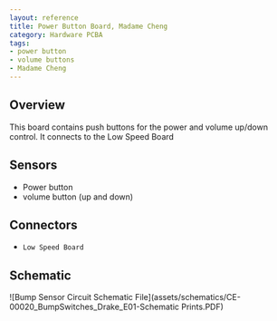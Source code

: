 ```yaml
---
layout: reference
title: Power Button Board, Madame Cheng
category: Hardware PCBA
tags:
- power button
- volume buttons
- Madame Cheng
---
```


## Overview
This board contains push buttons for the power and volume up/down control. It connects to the Low Speed Board

## Sensors
- Power button
- volume button (up and down)

## Connectors
- ``Low Speed Board``

## Schematic
![Bump Sensor Circuit Schematic File](assets/schematics/CE-00020_BumpSwitches_Drake_E01-Schematic Prints.PDF)

